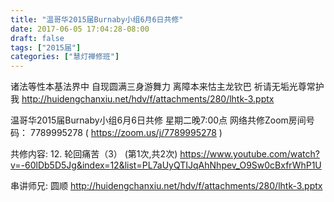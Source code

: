 ```yaml
---
title: "温哥华2015届Burnaby小组6月6日共修"
date: 2017-06-05 17:04:28-08:00
draft: false
tags: ["2015届"]
categories: ["慧灯禅修班"]
---
```

诸法等性本基法界中  自现圆满三身游舞力
离障本来怙主龙钦巴  祈请无垢光尊常护我
 http://huidengchanxiu.net/hdv/f/attachments/280/lhtk-3.pptx

温哥华2015届Burnaby小组6月6日共修
星期二晚7:00点
网络共修Zoom房间号码： 7789995278 ( https://zoom.us/j/7789995278 )

共修内容:
12. 轮回痛苦（3） (第1次,共2次)
https://www.youtube.com/watch?v=-60lDb5D5Jg&index=12&list=PL7aUyQTIJqAhNhpev_O9Sw0cBxfrWhP1U

串讲师兄:  圆顺
 http://huidengchanxiu.net/hdv/f/attachments/280/lhtk-3.pptx
